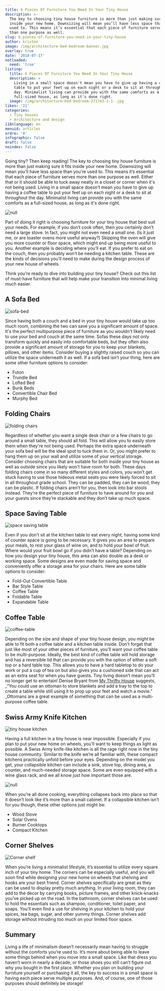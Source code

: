 ```yaml
---
title: 6 Pieces Of Furniture You Need In Your Tiny House
description: >-
  The key to choosing tiny house furniture is more than just making sure it fits
  inside your new home. Downsizing will mean you’ll have less space than you’re
  used to. This means it’s essential that each piece of furniture serves more
  than one purpose as well.
slug: 6-pieces-of-furniture-you-need-in-your-tiny-house
author: kristen
image: /img/architecture-bed-bedroom-banner.jpg
overlay: true
date: '2018-07-17'
notloaded:
  need: 'true'
listing:
  title: 6 Pieces Of Furniture You Need In Your Tiny House
  description: >
    Living in a small space doesn't mean you have to give up having a coffee
    table to put your feet up on each night or a desk to sit at throughout the
    day. Minimalist living can provide you with the same comforts as a
    full-sized house, as long as it's done right.  
  image: /img/architecture-bed-bedroom-271743-1-1-.jpg
likes: '21'
categories:
  - Tiny houses
  - Architecture and design
i18nlanguage: en
menuid: articles
ordre: '0'
infographic: false
draft: false
noindex: false
---
```

Going tiny? Then keep reading! The key to choosing tiny house furniture is more than just making sure it fits inside your new home. Downsizing will mean you’ll have less space than you’re used to. This means it’s essential that each piece of furniture serves more than one purpose as well. Either that or it should be able to tuck away neatly in a closet or corner when it's not being used. Living in a small space doesn't mean you have to give up having a coffee table to put your feet up on each night or a desk to sit at throughout the day. Minimalist living can provide you with the same comforts as a full-sized house, as long as it's done right.  

![null](/img/impressed.gif)

Part of doing it right is choosing furniture for your tiny house that best suit your needs. For example, if you don’t cook often, then you certainly don’t need a large stove. In fact, you might not even need a small one. (Is it just me, or are toaster ovens more useful anyway?) Skipping the oven will give you more counter or floor space, which might end up being more useful to you. Another example is deciding where you’ll eat. If you prefer to eat on the couch, then you probably won’t be needing a kitchen table. These are the kinds of decisions you’ll need to make during the design process of your new house of wheels.

Think you’re ready to dive into building your tiny house? Check out this list of must-have furniture that will help make your transition into minimal living much easier. 

## A Sofa Bed

![sofa-bed](/img/stocksnap_ytlt81rvse.jpg)

Since having both a couch and a bed in your tiny house would take up too much room, combining the two can save you a significant amount of space. It's the perfect multipurpose piece of furniture as you wouldn't likely need to use your bed and couch at the same time. Sofas these days not only transform quickly and easily into comfortable beds, but they often also provide a significant amount of storage for you to keep your blankets, pillows, and other items. Consider buying a slightly raised couch so you can utilize the space underneath it as well. If a sofa bed isn’t your thing, here are some other furniture options to consider:

* Futon
* Trundle Bed
* Lofted Bed
* Bunk Beds
* Convertible Chair Bed
* Murphy Bed

## Folding Chairs

![folding chairs](/img/chaz-mcgregor-646979-unsplash.jpg)

Regardless of whether you want a single desk chair or a few chairs to go around a small table, they should all fold. This will allow you to easily store them when they're not being used. Perhaps the extra space underneath your sofa bed will be the ideal spot to tuck them in. Or, you might prefer to hang them up on your wall and utilize some of your vertical storage. Consider choosing chairs that are suitable for both inside your tiny house as well as outside since you likely won’t have room for both. These days folding chairs come in so many different styles and colors, you won’t get stuck having to use those hideous metal seats you were likely forced to sit in all throughout grade school. They can be padded, they can be wood, they can be plastic. If folding chairs aren’t for you, then look into bar stools instead. They’re the perfect piece of furniture to have around for you and your guests since they’re stackable and they don't take up much space.

## Space Saving Table

![space saving table](/img/apartment-chair-contemporary-9538.jpg)

Even if you don’t sit at the kitchen table to eat every night, having some kind of counter space is going to be necessary. It gives you an area to prepare your meals, to rest your glass of wine on, and to hold your bowl of fruit. Where would your fruit bowl go if you didn’t have a table? Depending on how you design your tiny house, this area can also double as a desk or working space. Some designs are even made for saving space and conveniently offer a storage area for your chairs. Here are some table options to consider:

* Fold-Out Convertible Table
* Bar Style Table
* Coffee Table
* Foldable Table
* Expandable Table

## Coffee Table

![coffee-table](/img/apartment-architecture-carpet-584399.jpg)

Depending on the size and shape of your tiny house design, you might be able to fit both a coffee table and a kitchen table inside. Don’t forget that just like most of your other pieces of furniture, you’ll want your coffee table to be multi-purpose. Ideally, the best kind of coffee table will hold storage and has a reversible lid that can provide you with the option of either a soft top or a hard table top. This allows you to have a hard tabletop to do your work or put a cup of tea on but also gives you a cushioned side that can act as an extra seat for when you have guests. Tiny living doesn’t mean you’ll no longer get to entertain! Denise Bryant from [My Thrifty House](http://www.mythriftyhouse.com/) suggests, _“You could use an ottoman to store blankets and add a tray to the top to create a table while still using it to prop up your feet and watch a movie.” _Ottomans are a great example of something that can be used as a multi-purpose coffee table. 

## Swiss Army Knife Kitchen

![tiny house kitchen](/img/jens-johnsson-471362-unsplash.jpg)

Having a full kitchen in a tiny house is near impossible. Especially if you plan to put your new home on wheels, you’ll want to keep things as light as possible. A Swiss Army knife-like kitchen is all the rage right now in the tiny house community. Similar to the knife we’re all familiar with, these compact kitchens practically unfold before your eyes. Depending on the model you get, your collapsible kitchen can include a sink, stove top, dining area, a counter, and much-needed storage space. Some are even equipped with a wine glass rack, and we all know just how important those are.

![null](/img/cheers.gif)

 When you’re all done cooking, everything collapses back into place so that it doesn’t look like it’s more than a small cabinet. If a collapsible kitchen isn’t for you though, these other options just might be:

* Wood Stove
* Solar Ovens
* Burner Cooktops
* Compact Kitchen

## Corner Shelves

![Corner shelf](/img/jonny-caspari-483355-unsplash.jpg)

When you’re living a minimalist lifestyle, it’s essential to utilize every square inch of your tiny home. The corners can be especially useful, and you will soon find while designing your new home on wheels that shelving and hooks are your best friend. Corner shelves specifically are great as they can be used to display pretty much anything. In your living room, they can add to the decor by carrying books, picture frames, and other knick-knacks you’ve picked up on the road. In the bathroom, corner shelves can be used to hold the essentials such as shampoo, conditioner, toilet paper, and soaps. You’ll even find a use for shelving in your kitchen to hold your spices, tea bags, sugar, and other yummy things. Corner shelves add storage without intruding too much on your limited floor space.

## Summary

Living a life of minimalism doesn’t necessarily mean having to struggle without the comforts you’re used to. It’s more about being able to leave some things behind when you move into a small space. Like that dress you haven’t worn in nearly a decade, or those shoes you still can’t figure out why you bought in the first place. Whether you plan on building your furniture yourself or purchasing it all, the key to success in a small space is having each piece serve multiple purposes. And, of course, one of those purposes should definitely be storage!

